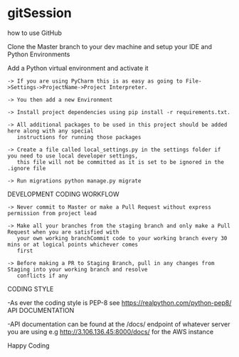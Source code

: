 # gitSession
how to use GitHub


Clone the Master branch to your dev machine and setup your IDE and Python Environments

Add a Python virtual environment and activate it

    -> If you are using PyCharm this is as easy as going to File->Settings->ProjectName->Project Interpreter.
    
    -> You then add a new Environment
    
    -> Install project dependencies using pip install -r requirements.txt.
    
    -> All additional packages to be used in this project should be added here along with any special 
       instructions for running those packages
      
    -> Create a file called local_settings.py in the settings folder if you need to use local developer settings,
       this file will not be committed as it is set to be ignored in the .ignore file
    
    -> Run migrations python manage.py migrate
    
DEVELOPMENT
CODING WORKFLOW

    -> Never commit to Master or make a Pull Request without express permission from project lead
    
    -> Make all your branches from the staging branch and only make a Pull Request when you are satisfied with 
       your own working branchCommit code to your working branch every 30 mins or at logical points whichever comes 
       first
      
    -> Before making a PR to Staging Branch, pull in any changes from Staging into your working branch and resolve 
       conflicts if any

CODING STYLE

-As ever the coding style is PEP-8 see https://realpython.com/python-pep8/
API DOCUMENTATION

-API documentation can be found at the /docs/ endpoint of whatever server you are using e.g http://3.106.136.45:8000/docs/ for the AWS instance

Happy Coding
